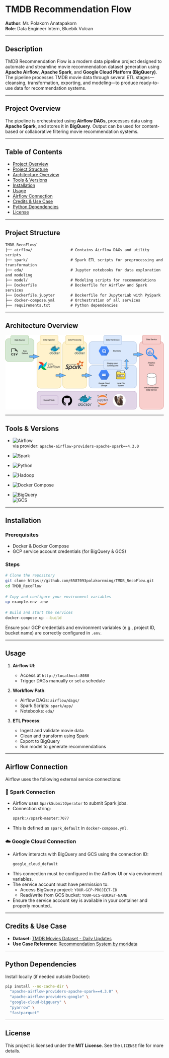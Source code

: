 # TMDB Recommendation Flow

**Author**: Mr. Polakorn Anatapakorn  
**Role**: Data Engineer Intern, Bluebik Vulcan

---

## Description

TMDB Recommendation Flow is a modern data pipeline project designed to automate and streamline movie recommendation dataset generation using **Apache Airflow**, **Apache Spark**, and **Google Cloud Platform (BigQuery)**. The pipeline processes TMDB movie data through several ETL stages—cleansing, transformation, exporting, and modeling—to produce ready-to-use data for recommendation systems.

---

## Project Overview

The pipeline is orchestrated using **Airflow DAGs**, processes data using **Apache Spark**, and stores it in **BigQuery**. Output can be used for content-based or collaborative filtering movie recommendation systems.

---

## Table of Contents

- [Project Overview](#project-overview)
- [Project Structure](#project-structure)
- [Architecture Overview](#architecture-overview)
- [Tools & Versions](#tools--versions)
- [Installation](#installation)
- [Usage](#usage)
- [Airflow Connection](#airflow-connection)
- [Credits & Use Case](#credits--use-case)
- [Python Dependencies](#python-dependencies)
- [License](#license)

---

## Project Structure

```
TMDB_RecoFlow/
├── airflow/                 # Contains Airflow DAGs and utility scripts
├── spark/                   # Spark ETL scripts for preprocessing and transformation
├── eda/                     # Jupyter notebooks for data exploration and modeling
├── model/                   # Modeling scripts for recommendations
├── Dockerfile               # Dockerfile for Airflow and Spark services
├── Dockerfile.jupyter       # Dockerfile for JupyterLab with PySpark
├── docker-compose.yml       # Orchestration of all services
├── requirements.txt         # Python dependencies
```

---

## Architecture Overview
![Architecture Overview Figure](doc/diagram/TMDB_arch_ov.drawio.png)

---

## Tools & Versions

- ![Airflow](https://img.shields.io/badge/Airflow-2.10.5-blue?logo=apache-airflow&logoColor=white)  
  via provider: `apache-airflow-providers-apache-spark==4.3.0`

- ![Spark](https://img.shields.io/badge/Apache_Spark-3.5.2-FD7F20?logo=apache-spark&logoColor=white)

- ![Python](https://img.shields.io/badge/Python-3.12-blue?logo=python&logoColor=white)

- ![Hadoop](https://img.shields.io/badge/Hadoop-3.0-yellow?logo=apache-hadoop&logoColor=black)

- ![Docker Compose](https://img.shields.io/badge/Docker--Compose-blue?logo=docker&logoColor=white)

- ![BigQuery](https://img.shields.io/badge/BigQuery-GCP-blue?logo=google-cloud&logoColor=white)  
  ![GCS](https://img.shields.io/badge/Cloud_Storage-GCP-blue?logo=google-cloud&logoColor=white)

---

## Installation

### Prerequisites
- Docker & Docker Compose
- GCP service account credentials (for BigQuery & GCS)

### Steps

```bash
# Clone the repository
git clone https://github.com/6587093polakornming/TMDB_RecoFlow.git
cd TMDB_RecoFlow

# Copy and configure your environment variables
cp example.env .env

# Build and start the services
docker-compose up --build
```

Ensure your GCP credentials and environment variables (e.g., project ID, bucket name) are correctly configured in `.env`.

---

## Usage

1. **Airflow UI**:
   - Access at `http://localhost:8080`
   - Trigger DAGs manually or set a schedule

2. **Workflow Path**:
   - Airflow DAGs: `airflow/dags/`
   - Spark Scripts: `spark/app/`
   - Notebooks: `eda/`

3. **ETL Process**:
   - Ingest and validate movie data
   - Clean and transform using Spark
   - Export to BigQuery
   - Run model to generate recommendations

---

## Airflow Connection
Airflow uses the following external service connections:

### 🧠 Spark Connection
- Airflow uses `SparkSubmitOperator` to submit Spark jobs.
- Connection string:
  ```bash
  spark://spark-master:7077
  ```
- This is defined as `spark_default` in `docker-compose.yml`.

### ☁️ Google Cloud Connection
- Airflow interacts with BigQuery and GCS using the connection ID:
  ```bash
  google_cloud_default
  ```
- This connection must be configured in the Airflow UI or via environment variables.
- The service account must have permission to:
  - Access BigQuery project: `YOUR-GCP-PROJECT-ID`
  - Read/write from GCS bucket: `YOUR-GCS-BUCKET-NAME`
- Ensure the service account key is available in your container and properly mounted..

---

## Credits & Use Case

- **Dataset**: [TMDB Movies Dataset - Daily Updates](https://www.kaggle.com/code/asaniczka/tmdb-movies-daily-updates)
- **Use Case Reference**: [Recommendation System by moridata](https://www.kaggle.com/code/moridata/recommendation-system-movie-recommendation)

---

## Python Dependencies

Install locally (if needed outside Docker):

```bash
pip install --no-cache-dir \
  "apache-airflow-providers-apache-spark==4.3.0" \
  "apache-airflow-providers-google" \
  "google-cloud-bigquery" \
  "pyarrow" \
  "fastparquet"
```

---

## License

This project is licensed under the **MIT License**. See the `LICENSE` file for more details.
